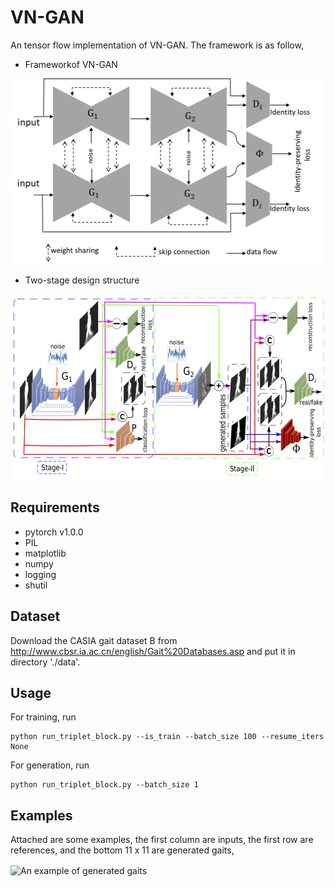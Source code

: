 # VN-GAN
An tensor flow implementation of VN-GAN. The framework is as follow,
* Frameworkof VN-GAN

<img src="./model/framework.png" width = "600" height = "300" alt="Framework of VN-GAN" align=center />

* Two-stage design structure

<img src="./model/two-stage.png" width = "600" height = "300" alt="Framework of VN-GAN" align=center />

## Requirements
* pytorch v1.0.0
* PIL
* matplotlib
* numpy
* logging
* shutil

## Dataset

Download the CASIA gait dataset B from http://www.cbsr.ia.ac.cn/english/Gait%20Databases.asp and put it in directory './data'.
## Usage

For training, run

```
python run_triplet_block.py --is_train --batch_size 100 --resume_iters None
```

For generation, run

```
python run_triplet_block.py --batch_size 1
```
## Examples

Attached are some examples, the first column are inputs, the first row are references, and the bottom 11 x 11 are generated gaits,

<img src="./sample/sample.png" width = "500" height = "500" alt="An example of generated gaits" align=center />


